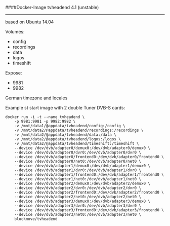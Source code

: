 ####Docker-Image tvheadend 4.1 (unstable)
***


based on Ubuntu 14.04

Volumes:

- config
- recordings
- data
- logos
- timeshift

Expose:

- 9981
- 9982

German timezone and locales

Example st start image with 2 double Tuner DVB-S cards:

	docker run -i -t --name tvheadend \
	    -p 9981:9981 -p 9982:9982 \
	    -v /mnt/data1/@appdata/tvheadend/config:/config \
	    -v /mnt/data2/@appdata/tvheadend/recordings:/recordings \
	    -v /mnt/data2/@appdata/tvheadend/data:/data \
	    -v /mnt/data2/@appdata/tvheadend/logos:/logos \
	    -v /mnt/data2/@appdata/tvheadend/timeshift:/timeshift \
	    --device /dev/dvb/adapter0/demux0:/dev/dvb/adapter0/demux0 \
	    --device /dev/dvb/adapter0/dvr0:/dev/dvb/adapter0/dvr0 \
	    --device /dev/dvb/adapter0/frontend0:/dev/dvb/adapter0/frontend0 \
	    --device /dev/dvb/adapter0/net0:/dev/dvb/adapter0/net0 \
	    --device /dev/dvb/adapter1/demux0:/dev/dvb/adapter1/demux0 \
	    --device /dev/dvb/adapter1/dvr0:/dev/dvb/adapter1/dvr0 \
	    --device /dev/dvb/adapter1/frontend0:/dev/dvb/adapter1/frontend0 \
	    --device /dev/dvb/adapter1/net0:/dev/dvb/adapter1/net0 \
	    --device /dev/dvb/adapter2/demux0:/dev/dvb/adapter2/demux0 \
	    --device /dev/dvb/adapter2/dvr0:/dev/dvb/adapter2/dvr0 \
	    --device /dev/dvb/adapter2/frontend0:/dev/dvb/adapter2/frontend0 \
	    --device /dev/dvb/adapter2/net0:/dev/dvb/adapter2/net0 \
	    --device /dev/dvb/adapter3/demux0:/dev/dvb/adapter3/demux0 \
	    --device /dev/dvb/adapter3/dvr0:/dev/dvb/adapter3/dvr0 \
	    --device /dev/dvb/adapter3/frontend0:/dev/dvb/adapter3/frontend0 \
	    --device /dev/dvb/adapter3/net0:/dev/dvb/adapter3/net0 \
	    blockmove/tvheadend